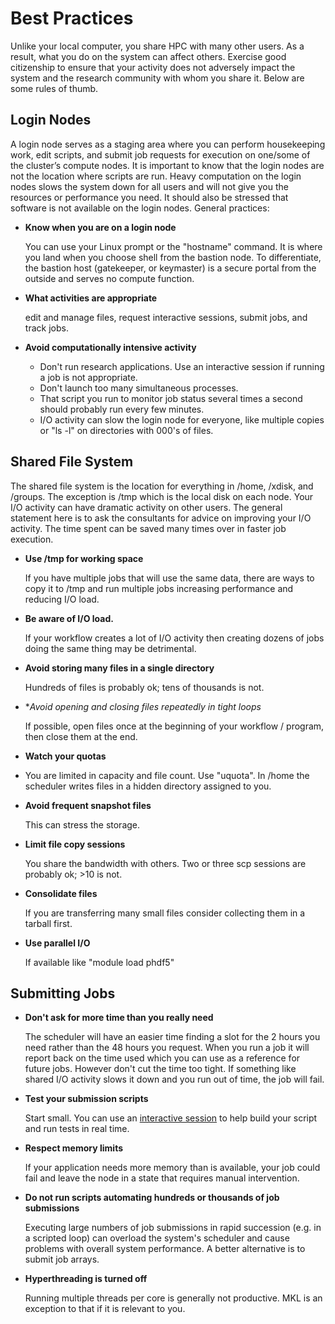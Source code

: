 # Best Practices

Unlike your local computer, you share HPC with many other users. As a result, what you do on the system can affect others. Exercise good citizenship to ensure that your activity does not adversely impact the system and the research community with whom you share it. Below are some rules of thumb. 

## Login Nodes

A login node serves as a staging area where you can perform housekeeping work, edit scripts, and submit job requests for execution on one/some of the cluster’s compute nodes. It is important to know that the login nodes are not the location where scripts are run. Heavy computation on the login nodes slows the system down for all users and will not give you the resources or performance you need. It should also be stressed that software is not available on the login nodes. General practices:

* **Know when you are on a login node**

    You can use your Linux prompt or the "hostname" command. It is where you land when you choose shell from the bastion node. To differentiate, the bastion host (gatekeeper, or keymaster) is a secure portal from the outside and serves no compute function.
    
* **What activities are appropriate**
    
    edit and manage files, request interactive sessions, submit jobs, and track jobs.

* **Avoid computationally intensive activity**

    * Don't run research applications.  Use an interactive session if running a job is not appropriate.
    * Don't launch too many simultaneous processes.  
    * That script you run to monitor job status several times a second should probably run every few minutes.
    * I/O activity can slow the login node for everyone, like multiple copies or "ls -l" on directories with 000's of files.

## Shared File System

The shared file system is the location for everything in /home, /xdisk, and /groups. The exception is /tmp which is the local disk on each node. Your I/O activity can have dramatic activity on other users. The general statement here is to ask the consultants for advice on improving your I/O activity. The time spent can be saved many times over in faster job execution.    
    
* **Use /tmp for working space**

    If you have multiple jobs that will use the same data, there are ways to copy it to /tmp and run multiple jobs increasing performance and reducing I/O load.

* **Be aware of I/O load.**
    
     If your workflow creates a lot of I/O activity then creating dozens of jobs doing the same thing may be detrimental.

* **Avoid storing many files in a single directory**

    Hundreds of files is probably ok; tens of thousands is not.    

* **Avoid opening and closing files repeatedly in tight loops*

     If possible, open files once at the beginning of your workflow / program, then close them at the end.
     
* **Watch your quotas**
* 
    You are limited in capacity and file count. Use "uquota". In /home the scheduler writes files in a hidden directory assigned to you.

* **Avoid frequent snapshot files**
    
    This can stress the storage.

* **Limit file copy sessions**

    You share the bandwidth with others.  Two or three scp sessions are probably ok; >10 is not.
    
* **Consolidate files**

    If you are transferring many small files consider collecting them in a tarball first.

* **Use parallel I/O**

    If available like "module load phdf5"
    

## Submitting Jobs

* **Don't ask for more time than you really need**

    The scheduler will have an easier time finding a slot for the 2 hours you need rather than the 48 hours you request.  When you run a job it will report back on the time used which you can use as a reference for future jobs. However don't cut the time too tight.  If something like shared I/O activity slows it down and you run out of time, the job will fail.
    
* **Test your submission scripts**

    Start small. You can use an [interactive session](running_jobs/interactive_jobs/) to help build your script and run tests in real time.
    
* **Respect memory limits**

    If your application needs more memory than is available, your job could fail and leave the node in a state that requires manual intervention.

* **Do not run scripts automating hundreds or thousands of job submissions**

    Executing large numbers of job submissions in rapid succession (e.g. in a scripted loop) can overload the system's scheduler and cause problems with overall system performance. A better alternative is to submit job arrays.

* **Hyperthreading is turned off**

    Running multiple threads per core is generally not productive.  MKL is an exception to that if it is relevant to you.
